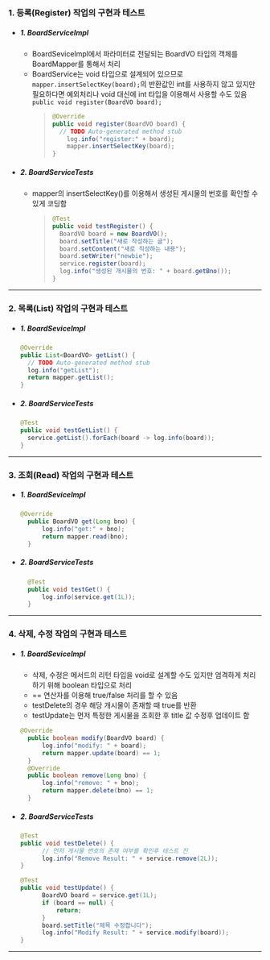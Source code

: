 ### 1. 등록(Register) 작업의 구현과 테스트
- ##### 1. BoardServiceImpl
  - BoardSeviceImpl에서 파라미터로 전달되는 BoardVO 타입의 객체를 BoardMapper를 통해서 처리
  - BoardService는 void 타입으로 설계되어 있으므로 `mapper.insertSelectKey(board);`의 반환값인 int를 사용하지 않고 있지만 필요하다면 예외처리나 void 대신에 int 타입을 이용해서 사용할 수도 있음
  `public void register(BoardVO board);`
    > ```java
    > @Override
    > public void register(BoardVO board) {
    >   // TODO Auto-generated method stub
    >	  log.info("register:" + board);
    >	  mapper.insertSelectKey(board);
    > }
    >```

- ##### 2. BoardServiceTests
  - mapper의 insertSelectKey()를 이용해서 생성된 게시물의 번호를 확인할 수 있게 코딩함
    > ```java
    > @Test
    > public void testRegister() {
    >   BoardVO board = new BoardVO();
    >   board.setTitle("새로 작성하는 글");
    >   board.setContent("새로 직성하는 내용");
    >   board.setWriter("newbie");
    >   service.register(board);
    >   log.info("생성된 개시물의 번호: " + board.getBno());
    > }
    > ```
---
### 2. 목록(List) 작업의 구현과 테스트
- ##### 1. BoardSeviceImpl
  ```java
  @Override
  public List<BoardVO> getList() {
    // TODO Auto-generated method stub
    log.info("getList");
    return mapper.getList();
  }
  ```
- ##### 2. BoardServiceTests
  ```java
  @Test
  public void testGetList() {
    service.getList().forEach(board -> log.info(board));
  }
  ```
---
### 3. 조회(Read) 작업의 구현과 테스트
- ##### 1. BoardSeviceImpl
  ```java
  @Override
	public BoardVO get(Long bno) {
		log.info("get:" + bno);
		return mapper.read(bno);
	}
  ```
- ##### 2. BoardServiceTests
  ```java
	@Test
	public void testGet() {
		log.info(service.get(1L));
	}
  ```
---
### 4. 삭제, 수정 작업의 구현과 테스트
- ##### 1. BoardSeviceImpl
  - 삭제, 수정은 메서드의 리턴 타입을 void로 설계할 수도 있지만 엄격하게 처리하기 위해 boolean 타입으로 처리
  - == 연산자를 이용해 true/false 처리를 할 수 있음
  - testDelete의 경우 해당 개시물이 존재할 때 true를 반환
  - testUpdate는 먼저 특정한 게시물을 조회한 후 title 값 수정후 업데이트 함
  ```java
  @Override
	public boolean modify(BoardVO board) {
		log.info("modify: " + board);
		return mapper.update(board) == 1;
	}
	@Override
	public boolean remove(Long bno) {
		log.info("remove: " + bno);
		return mapper.delete(bno) == 1;
	}
  ```
- ##### 2. BoardServiceTests
  ```java
  @Test
  public void testDelete() {
		// 먼저 게시물 번호의 존재 여부를 확인후 테스트 진
		log.info("Remove Result: " + service.remove(2L));
  }

  @Test
  public void testUpdate() {
		BoardVO board = service.get(1L);
		if (board == null) {
			return;
		}
		board.setTitle("제목 수정합니다");
		log.info("Modify Result: " + service.modify(board));
  }
  ```
---
